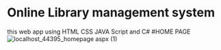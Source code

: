 # Online Library management system 
this web app using HTML CSS JAVA Script and C#
#HOME PAGE 
![localhost_44395_homepage aspx (1)](https://user-images.githubusercontent.com/59087843/147989717-0269df2a-b025-4824-8e01-0b003b4d4106.png)
